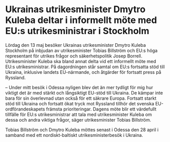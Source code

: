 # Ukrainas utrikesminister Dmytro Kuleba deltar i informellt möte med EU:s utrikesministrar i Stockholm

Lördag den 13 maj besöker Ukrainas utrikesminister Dmytro Kuleba Stockholm på inbjudan av utrikesminister Tobias Billström och EU:s höga representant för utrikes frågor och säkerhetspolitik Josep Borrell. Utrikesminister Kuleba ska bland annat delta vid ett informellt möte med EU:s utrikesministrar. På dagordningen står samtal om EU:s fortsatta stöd till Ukraina, inklusive landets EU-närmande, och åtgärder för fortsatt press på Ryssland.

– Under mitt besök i Odessa nyligen blev det än mer tydligt för mig hur viktigt det är med stärkt och långsiktigt EU-stöd till Ukraina. De kämpar inte bara för sin överlevnad utan också för ett säkrare Europa. Fortsatt starkt stöd till Ukraina och fortsatt ökat tryck mot Ryssland tillhör det svenska EU-ordförandeskapets främsta prioriteringar. Dagens möte blir ett värdefullt tillfälle för EU:s utrikesministrar att tala med utrikesminister Kuleba om dessa och andra viktiga frågor, säger utrikesminister Tobias Billström.

Tobias Billström och Dmytro Kuleba möttes senast i Odessa den 28 april i samband med ett nordiskt-baltiskt utrikesministerbesök i Ukraina.
